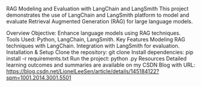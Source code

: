 RAG Modeling and Evaluation with LangChain and LangSmith
This project demonstrates the use of LangChain and LangSmith platform to model and evaluate Retrieval Augmented Generation (RAG) for large language models.

Overview
Objective: Enhance language models using RAG techniques.
Tools Used: Python, LangChain, LangSmith.
Key Features
Modeling RAG techniques with LangChain.
Integration with LangSmith for evaluation.
Installation & Setup
Clone the repository: git clone <repository-url>
Install dependencies: pip install -r requirements.txt
Run the project: python <script-name>.py
Resources
Detailed learning outcomes and summaries are available on my CSDN Blog with URL: https://blog.csdn.net/LionelLeeSen/article/details/145184122?spm=1001.2014.3001.5501

